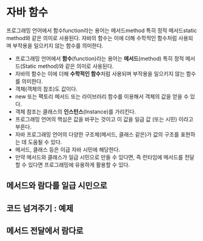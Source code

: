 # 자바 함수

프로그래밍 언어에서 함수function라는 용어는 메서드method 특히 정적 메서드static method와 같은 의미로 사용된다. 
자바의 함수는 이에 더해 수학적인 함수처럼 사용되며 부작용을 일으키지 않는 함수를 의미한다.


- 프로그래밍 언어에서 **함수**(function)라는 용어는 **메서드**(method) 특히 정적 메서드(Static method)와 같은 의미로 사용된다.
- 자바의 함수는 이에 더해 **수학적인 함수**처럼 사용되며 부작용을 일으키지 않는 함수를 의미한다.
- 객체(객체의 참조)도 값이다.
- new 또는 팩토리 메서드 또는 라이브러리 함수를 이용해서 객체의 값을 얻을 수 있다.
- 객체 참조는 클래스의 **인스턴스**(Instance)를 가리킨다.
- 프로그래밍 언어의 핵심은 값을 바꾸는 것이고 이 값을 일급 값 (또는 시민) 이라고 부른다.
- 자바 프로그래밍 언어의 다양한 구조체(메서드, 클래스 같은)가 값의 구조를 표현하는 데 도움될 수 있다.
- 메서드, 클래스 등은 이급 자바 시민에 해당한다.
- 만약 메서드와 클래스가 일급 시민으로 만들 수 있다면, 즉 런타임에 메서드를 전달할 수 있다면 프로그래밍에 유용하게 활용할 수 있다.


## 메서드와 람다를 일급 시민으로






## 코드 넘겨주기 : 예제




## 메서드 전달에서 람다로